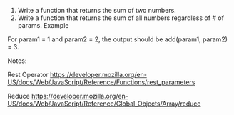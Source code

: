 1. Write a function that returns the sum of two numbers.
2. Write a function that returns the sum of all numbers regardless of # of params.
   Example

For param1 = 1 and param2 = 2, the output should be add(param1, param2) = 3.

Notes:

Rest Operator
https://developer.mozilla.org/en-US/docs/Web/JavaScript/Reference/Functions/rest_parameters

Reduce
https://developer.mozilla.org/en-US/docs/Web/JavaScript/Reference/Global_Objects/Array/reduce
